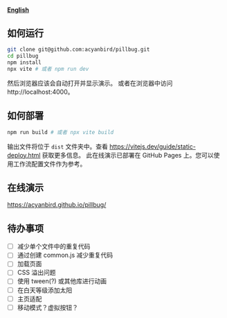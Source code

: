 #### [English](./README.md)
## 如何运行
```bash
git clone git@github.com:acyanbird/pillbug.git
cd pillbug
npm install
npx vite # 或者 npm run dev
```
然后浏览器应该会自动打开并显示演示。
或者在浏览器中访问 http://localhost:4000。

## 如何部署
```bash
npm run build # 或者 npx vite build
```
输出文件将位于 `dist` 文件夹中。查看 https://vitejs.dev/guide/static-deploy.html 获取更多信息。
此在线演示已部署在 GitHub Pages 上。您可以使用工作流配置文件作为参考。

## 在线演示
https://acyanbird.github.io/pillbug/

## 待办事项
- [ ] 减少单个文件中的重复代码
- [ ] 通过创建 common.js 减少重复代码
- [ ] 加载页面
- [ ] CSS 溢出问题
- [ ] 使用 tween(?) 或其他库进行动画
- [ ] 在白天等级添加太阳
- [ ] 主页适配
- [ ] 移动模式？虚拟按钮？